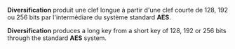 **Diversification** produit une clef longue à partir d'une clef courte de 128, 192 ou 256 bits par l'intermédiare du système standard **AES**.

**Diversification** produces a long key from a short key of 128, 192 or 256 bits through the standard **AES** system.

